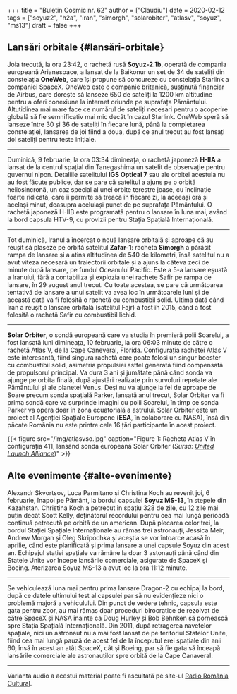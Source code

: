 +++
title = "Buletin Cosmic nr. 62"
author = ["Claudiu"]
date = 2020-02-12
tags = ["soyuz2", "h2a", "iran", "simorgh", "solarobiter", "atlasv", "soyuz", "ms13"]
draft = false
+++

## Lansări orbitale {#lansări-orbitale}

Joia trecută, la ora 23:42, o rachetă rusă **Soyuz-2.1b**, operată de compania europeană Arianespace, a lansat de la Baikonur un set de 34 de sateliți din constelația **OneWeb**, care își propune să concureze cu constelația Starlink a companiei SpaceX. OneWeb este o companie britanică, susținută financiar de Airbus, care dorește să lanseze 650 de sateliți la 1200 km altitudine pentru a oferi conexiune la internet oriunde pe suprafața Pământului. Altutidinea mai mare face ce numărul de sateliți necesari pentru o acoperire globală să fie semnificativ mai mic decât în cazul Starlink. OneWeb speră să lanseze între 30 și 36 de sateliți în fiecare lună, până la completarea constelației, lansarea de joi fiind a doua, după ce anul trecut au fost lansați doi sateliți pentru teste inițiale.

---

Duminică, 9 februarie, la ora 03:34 dimineața, o rachetă japoneză **H-IIA** a lansat de la centrul spațial din Tanegashima un satelit de observație pentru guvernul nipon. Detaliile satelitului **IGS Optical 7** sau ale orbitei acestuia nu au fost făcute publice, dar se pare că satelitul a ajuns pe o orbită heliosincronă, un caz special al unei orbite terestre joase, cu înclinație foarte ridicată, care îi permite să treacă în fiecare zi, la aceeași oră și același minut, deasupra aceluiași punct de pe suprafața Pământului. O rachetă japoneză H-IIB este programată pentru o lansare în luna mai, având la bord capsula HTV-9, cu provizii pentru Stația Spațială Internațională.

---

Tot duminică, Iranul a încercat o nouă lansare orbitală și aproape că au reușit să plaseze pe orbită satelitul **Zafar-1**: racheta **Simorgh** a părăsit rampa de lansare și a atins altitudinea de 540 de kilometri, însă satelitul nu a avut viteza necesară un traiectorii orbitale și a ajuns la câteva zeci de minute după lansare, pe fundul Oceanului Pacific. Este a 5-a lansare eșuată a Iranului, fără a contabiliza și explozia unei rachete Safir pe rampa de lansare, în 29 august anul trecut. Cu toate acestea, se pare că următoarea tentativă de lansare a unui satelit va avea loc în următoarele luni și de această dată va fi folosită o rachetă cu combustibil solid. Ultima dată când Iran a reușit o lansare orbitală (satelitul Fajr) a fost în 2015, când a fost folosită o rachetă Safir cu combustibil lichid.

---

**Solar Orbiter**, o sondă europeană care va studia în premieră polii Soarelui, a fost lansată luni dimineața, 10 februarie, la ora 06:03 minute de către o rachetă Atlas V, de la Cape Caneveral, Florida. Configurația rachetei Atlas V este interesantă, fiind singura rachetă care poate folosi un singur booster cu combustibil solid, asimetria propulsiei astfel generată fiind compensată de propulsorul principal. Va dura 3 ani și jumătate până când sonda va ajunge pe orbita finală, după ajustări realizate prin survoluri repetate ale Pământului și ale planetei Venus. Deși nu va ajunge la fel de aproape de Soare precum sonda spațială Parker, lansată anul trecut, Solar Orbiter va fi prima sondă care va surprinde imagini cu polii Soarelui, în timp ce sonda Parker va opera doar în zona ecuatorială a astrului. Solar Orbiter este un proiect al Agenției Spațiale Europene (**ESA**, în colaborare cu NASA), însă din păcate România nu este printre cele 16 țări participante în acest proiect.

{{< figure src="/img/atlasvso.jpg" caption="Figure 1: Racheta Atlas V în configurația 411, lansând sonda europeană Solar Orbiter (_Sursa: [United Launch Alliance](https://twitter.com/ulalaunch/status/1226731549913178113/photo/1)_)" >}}


## Alte evenimente {#alte-evenimente}

Alexandr Skvortsov, Luca Parmitano și Christina Koch au revenit joi, 6 februarie, înapoi pe Pământ, la bordul capsulei **Soyuz MS-13**, în stepele din Kazahstan. Christina Koch a petrecut în spațiu 328 de zile, cu 12 zile mai puțin decât Scott Kelly, deținătorul recordului pentru cea mai lungă perioadă continuă petrecută pe orbită de un american. După plecarea celor trei, la bordul Stației Spațiale Internaționale au rămas trei astronauți, Jessica Meir, Andrew Morgan și Oleg Skripochka și aceștia se vor întoarce acasă în aprilie, când este planificată și prima lansare a unei capsule Soyuz din acest an. Echipajul stației spațiale va rămâne la doar 3 astonauți până când din Statele Unite vor începe lansările comerciale, asigurate de SpaceX și Boeing. Aterizarea Soyuz MS-13 a avut loc la ora 11:12 minute.

---

Se vehiculează luna mai pentru prima lansare Dragon-2 cu echipaj la bord, după ce datele ultimului test al capsulei par să nu evidențieze nici o problemă majoră a vehiculului. Din punct de vedere tehnic, capsula este gata pentru zbor, au mai rămas doar proceduri birocratice de rezolvat de către SpaceX și NASA înainte ca Doug Hurley și Bob Behnken să pornească spre Stația Spațială Internațională. Din 2011, după retragerea navetelor spațiale, nici un astronaut nu a mai fost lansat de pe teritoriul Statelor Unite, fiind cea mai lungă pauză de acest fel de la începutul erei spațiale din anii 60, însă în acest an atât SpaceX, cât și Boeing, par să fie gata să înceapă lansările comerciale ale astronauților spre orbită de la Cape Canaveral.

---

Varianta audio a acestui material poate fi ascultată pe site-ul [Radio România Cultural](https://radioromaniacultural.ro/buletin-cosmic-nr-62/).
